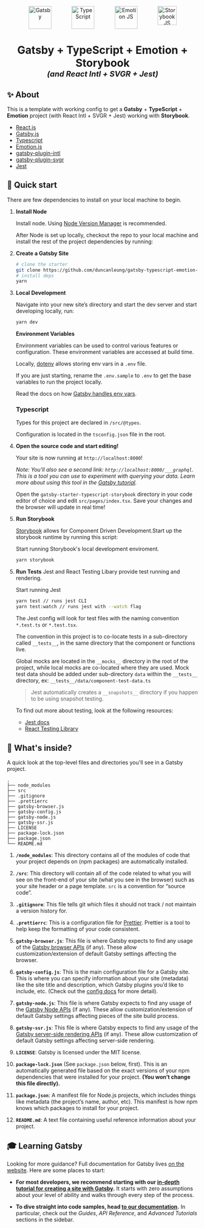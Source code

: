 <p align="center" style="display: flex; justify-content: space-between; max-width:390px; margin-left: auto; margin-right: auto;">
  <a href="https://www.gatsbyjs.org">
    <img alt="Gatsby" src="https://www.gatsbyjs.org/monogram.svg" width="60" />
  </a>
  <a href="https://www.typescriptlang.org">
    <img alt="TypeScript" src="https://cloud.githubusercontent.com/assets/3449303/18765110/8c5c603e-8114-11e6-9166-554b0face27b.png" width="60" />
  </a>
  <a href="https://emotion.sh">
    <img alt="Emotion JS" src="https://camo.githubusercontent.com/209bdea972b9b6ef90220c59ecbe66d35ffefa8a/68747470733a2f2f63646e2e7261776769742e636f6d2f746b6834342f656d6f74696f6e2f6d61737465722f656d6f74696f6e2e706e67" width="60" />
  </a>
  <a href="https://storybook.js.org">
    <img alt="Storybook JS" src="https://raw.githubusercontent.com/react-theming/storybook-addon-material-ui/master/docs/logos/Storybook.png" width="50" />
  </a>
</p>

<h1 align="center">
  <div>
  Gatsby + TypeScript + Emotion + Storybook
  </div>
  <div style="font-style: italic; font-size: 20px">
  (and React Intl + SVGR + Jest)
  </div>
</h1>

## ✨ About

This is a template with working config to get a **Gatsby** + **TypeScript** + **Emotion** project (with React Intl + SVGR + Jest) working with **Storybook**.

- [React.js](https://reactjs.org/)
- [Gatsby.js](https://www.gatsbyjs.org/)
- [Typescript](https://www.typescriptlang.org/)
- [Emotion.js](https://emotion.sh/)
- [gatsby-plugin-intl](https://github.com/wiziple/gatsby-plugin-intl/)
- [gatsby-plugin-svgr](https://github.com/zabute/gatsby-plugin-svgr/)
- [Jest](https://jestjs.io/)

## 🚀 Quick start

There are few dependencies to install on your local machine to begin.

1. **Install Node**

   Install node. Using [Node Version Manager](https://github.com/nvm-sh/nvm) is recommended.

   After Node is set up locally, checkout the repo to your local machine and install the rest of the project dependencies by running:

2. **Create a Gatsby Site**

   ```sh
   # clone the starter
   git clone https://github.com/duncanleung/gatsby-typescript-emotion-storybook
   # install deps
   yarn
   ```

3. **Local Development**

   Navigate into your new site’s directory and start the dev server and start developing locally, run:

   ```sh
   yarn dev
   ```

   **Environment Variables**

   Environment variables can be used to control various features or configuration. These environment variables are accessed at build time.

   Locally, [dotenv](https://www.npmjs.com/package/dotenv) allows storing env vars in a `.env` file.

   If you are just starting, rename the `.env.sample` to `.env` to get the base variables to run the project locally.

   Read the docs on how [Gatsby handles env vars](https://www.gatsbyjs.org/docs/environment-variables/).

   ### Typescript

   Types for this project are declared in `/src/@types`.

   Configuration is located in the `tsconfig.json` file in the root.

4. **Open the source code and start editing!**

   Your site is now running at `http://localhost:8000`!

   _Note: You'll also see a second link: _`http://localhost:8000/___graphql`_. This is a tool you can use to experiment with querying your data. Learn more about using this tool in the [Gatsby tutorial](https://www.gatsbyjs.org/tutorial/part-five/#introducing-graphiql)._

   Open the `gatsby-starter-typescript-storybook` directory in your code editor of choice and edit `src/pages/index.tsx`. Save your changes and the browser will update in real time!

5. **Run Storybook**

   [Storybook](https://storybook.js.org) allows for Component Driven Development.Start up the storybook runtime by running this script:

   Start running Storybook's local development enviroment.

   ```bash
   yarn storybook
   ```

5)  **Run Tests**
    Jest and React Testing Libary provide test running and rendering.

    Start running Jest

    ```bash
    yarn test // runs jest CLI
    yarn test:watch // runs jest with --watch flag
    ```

    The Jest config will look for test files with the naming convention `*.test.ts` or `*.test.tsx`.

    The convention in this project is to co-locate tests in a sub-directory called `__tests__`, in the same directory that the component or functions live.

    Global mocks are located in the `__mocks__` directory in the root of the project, while local mocks are co-located where they are used.
    Mock test data should be added under sub-directory `data` within the `__tests__` directory, ex: `__tests__/data/component-test-data.ts`

    > Jest automatically creates a `__snapshots__` directory if you happen to be using snapshot testing.

    To find out more about testing, look at the following resources:

    - [Jest docs](https://jestjs.io/)
    - [React Testing Library](https://github.com/testing-library/react-testing-library)

## 🧐 What's inside?

A quick look at the top-level files and directories you'll see in a Gatsby project.

    .
    ├── node_modules
    ├── src
    ├── .gitignore
    ├── .prettierrc
    ├── gatsby-browser.js
    ├── gatsby-config.js
    ├── gatsby-node.js
    ├── gatsby-ssr.js
    ├── LICENSE
    ├── package-lock.json
    ├── package.json
    └── README.md

1.  **`/node_modules`**: This directory contains all of the modules of code that your project depends on (npm packages) are automatically installed.

2.  **`/src`**: This directory will contain all of the code related to what you will see on the front-end of your site (what you see in the browser) such as your site header or a page template. `src` is a convention for “source code”.

3.  **`.gitignore`**: This file tells git which files it should not track / not maintain a version history for.

4.  **`.prettierrc`**: This is a configuration file for [Prettier](https://prettier.io/). Prettier is a tool to help keep the formatting of your code consistent.

5.  **`gatsby-browser.js`**: This file is where Gatsby expects to find any usage of the [Gatsby browser APIs](https://www.gatsbyjs.org/docs/browser-apis/) (if any). These allow customization/extension of default Gatsby settings affecting the browser.

6.  **`gatsby-config.js`**: This is the main configuration file for a Gatsby site. This is where you can specify information about your site (metadata) like the site title and description, which Gatsby plugins you’d like to include, etc. (Check out the [config docs](https://www.gatsbyjs.org/docs/gatsby-config/) for more detail).

7.  **`gatsby-node.js`**: This file is where Gatsby expects to find any usage of the [Gatsby Node APIs](https://www.gatsbyjs.org/docs/node-apis/) (if any). These allow customization/extension of default Gatsby settings affecting pieces of the site build process.

8.  **`gatsby-ssr.js`**: This file is where Gatsby expects to find any usage of the [Gatsby server-side rendering APIs](https://www.gatsbyjs.org/docs/ssr-apis/) (if any). These allow customization of default Gatsby settings affecting server-side rendering.

9.  **`LICENSE`**: Gatsby is licensed under the MIT license.

10. **`package-lock.json`** (See `package.json` below, first). This is an automatically generated file based on the exact versions of your npm dependencies that were installed for your project. **(You won’t change this file directly).**

11. **`package.json`**: A manifest file for Node.js projects, which includes things like metadata (the project’s name, author, etc). This manifest is how npm knows which packages to install for your project.

12. **`README.md`**: A text file containing useful reference information about your project.

## 🎓 Learning Gatsby

Looking for more guidance? Full documentation for Gatsby lives [on the website](https://www.gatsbyjs.org/). Here are some places to start:

- **For most developers, we recommend starting with our [in-depth tutorial for creating a site with Gatsby](https://www.gatsbyjs.org/tutorial/).** It starts with zero assumptions about your level of ability and walks through every step of the process.

- **To dive straight into code samples, head [to our documentation](https://www.gatsbyjs.org/docs/).** In particular, check out the _Guides_, _API Reference_, and _Advanced Tutorials_ sections in the sidebar.
